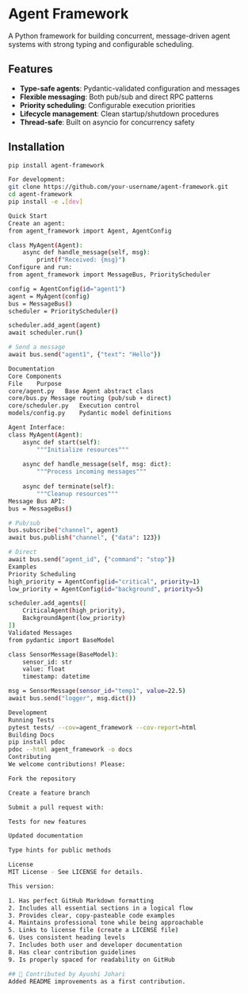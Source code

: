 # Agent Framework

A Python framework for building concurrent, message-driven agent systems with strong typing and configurable scheduling.

## Features

- **Type-safe agents**: Pydantic-validated configuration and messages
- **Flexible messaging**: Both pub/sub and direct RPC patterns
- **Priority scheduling**: Configurable execution priorities
- **Lifecycle management**: Clean startup/shutdown procedures
- **Thread-safe**: Built on asyncio for concurrency safety

## Installation

```bash
pip install agent-framework

For development:
git clone https://github.com/your-username/agent-framework.git
cd agent-framework
pip install -e .[dev]

Quick Start
Create an agent:
from agent_framework import Agent, AgentConfig

class MyAgent(Agent):
    async def handle_message(self, msg):
        print(f"Received: {msg}")
Configure and run:
from agent_framework import MessageBus, PriorityScheduler

config = AgentConfig(id="agent1")
agent = MyAgent(config)
bus = MessageBus()
scheduler = PriorityScheduler()

scheduler.add_agent(agent)
await scheduler.run()

# Send a message
await bus.send("agent1", {"text": "Hello"})

Documentation
Core Components
File	Purpose
core/agent.py	Base Agent abstract class
core/bus.py	Message routing (pub/sub + direct)
core/scheduler.py	Execution control
models/config.py	Pydantic model definitions

Agent Interface:
class MyAgent(Agent):
    async def start(self):
        """Initialize resources"""
    
    async def handle_message(self, msg: dict):
        """Process incoming messages"""
    
    async def terminate(self):
        """Cleanup resources"""
Message Bus API:
bus = MessageBus()

# Pub/sub
bus.subscribe("channel", agent)
await bus.publish("channel", {"data": 123})

# Direct
await bus.send("agent_id", {"command": "stop"})
Examples
Priority Scheduling
high_priority = AgentConfig(id="critical", priority=1)
low_priority = AgentConfig(id="background", priority=5)

scheduler.add_agents([
    CriticalAgent(high_priority),
    BackgroundAgent(low_priority)
])
Validated Messages
from pydantic import BaseModel

class SensorMessage(BaseModel):
    sensor_id: str
    value: float
    timestamp: datetime

msg = SensorMessage(sensor_id="temp1", value=22.5)
await bus.send("logger", msg.dict())

Development
Running Tests
pytest tests/ --cov=agent_framework --cov-report=html
Building Docs
pip install pdoc
pdoc --html agent_framework -o docs
Contributing
We welcome contributions! Please:

Fork the repository

Create a feature branch

Submit a pull request with:

Tests for new features

Updated documentation

Type hints for public methods

License
MIT License - See LICENSE for details.

This version:

1. Has perfect GitHub Markdown formatting
2. Includes all essential sections in a logical flow
3. Provides clear, copy-pasteable code examples
4. Maintains professional tone while being approachable
5. Links to license file (create a LICENSE file)
6. Uses consistent heading levels
7. Includes both user and developer documentation
8. Has clear contribution guidelines
9. Is properly spaced for readability on GitHub

## 👋 Contributed by Ayushi Johari  
Added README improvements as a first contribution.  



